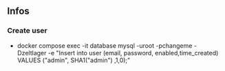 ### 



## Infos 
### Create user 
- docker compose exec -it database mysql -uroot -pchangeme -Dzeltlager -e "Insert into user (email, password, enabled,time_created) VALUES (\"admin\", SHA1(\"admin\") ,1,0);"
